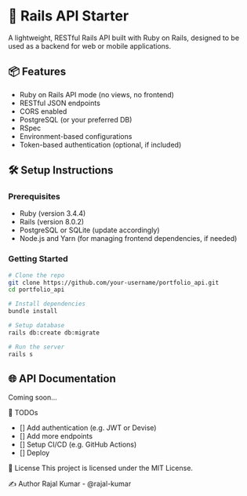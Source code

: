 # 🚀 Rails API Starter

A lightweight, RESTful Rails API built with Ruby on Rails, designed to be used as a backend for web or mobile applications.

## 📦 Features

- Ruby on Rails API mode (no views, no frontend)
- RESTful JSON endpoints
- CORS enabled
- PostgreSQL (or your preferred DB)
- RSpec
- Environment-based configurations
- Token-based authentication (optional, if included)

## 🛠️ Setup Instructions

### Prerequisites

- Ruby (version 3.4.4)
- Rails (version 8.0.2)
- PostgreSQL or SQLite (update accordingly)
- Node.js and Yarn (for managing frontend dependencies, if needed)

### Getting Started

```bash
# Clone the repo
git clone https://github.com/your-username/portfolio_api.git
cd portfolio_api

# Install dependencies
bundle install

# Setup database
rails db:create db:migrate

# Run the server
rails s
```

## 🌐 API Documentation
Coming soon...

🚧 TODOs
 - [] Add authentication (e.g. JWT or Devise)
 - [] Add more endpoints
 - [] Setup CI/CD (e.g. GitHub Actions)
 - [] Deploy

📄 License
This project is licensed under the MIT License.

✍️ Author
Rajal Kumar - @rajal-kumar
